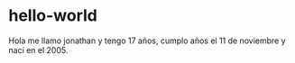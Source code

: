 # hello-world
Hola me llamo jonathan y tengo 17 años, cumplo años el 11 de noviembre y nací en el 2005.
